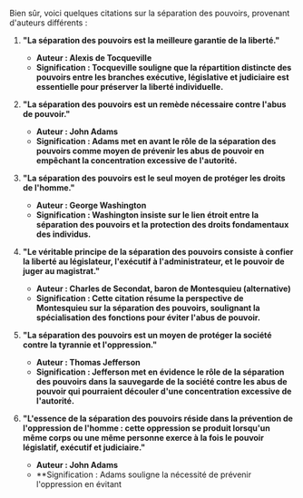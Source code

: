 Bien sûr, voici quelques citations sur la séparation des pouvoirs, provenant d'auteurs différents :

1. **"La séparation des pouvoirs est la meilleure garantie de la liberté."**
   - **Auteur : Alexis de Tocqueville**
   - **Signification : Tocqueville souligne que la répartition distincte des pouvoirs entre les branches exécutive, législative et judiciaire est essentielle pour préserver la liberté individuelle.**

2. **"La séparation des pouvoirs est un remède nécessaire contre l'abus de pouvoir."**
   - **Auteur : John Adams**
   - **Signification : Adams met en avant le rôle de la séparation des pouvoirs comme moyen de prévenir les abus de pouvoir en empêchant la concentration excessive de l'autorité.**

3. **"La séparation des pouvoirs est le seul moyen de protéger les droits de l'homme."**
   - **Auteur : George Washington**
   - **Signification : Washington insiste sur le lien étroit entre la séparation des pouvoirs et la protection des droits fondamentaux des individus.**

4. **"Le véritable principe de la séparation des pouvoirs consiste à confier la liberté au législateur, l'exécutif à l'administrateur, et le pouvoir de juger au magistrat."**
   - **Auteur : Charles de Secondat, baron de Montesquieu (alternative)**
   - **Signification : Cette citation résume la perspective de Montesquieu sur la séparation des pouvoirs, soulignant la spécialisation des fonctions pour éviter l'abus de pouvoir.**

5. **"La séparation des pouvoirs est un moyen de protéger la société contre la tyrannie et l'oppression."**
   - **Auteur : Thomas Jefferson**
   - **Signification : Jefferson met en évidence le rôle de la séparation des pouvoirs dans la sauvegarde de la société contre les abus de pouvoir qui pourraient découler d'une concentration excessive de l'autorité.**

6. **"L'essence de la séparation des pouvoirs réside dans la prévention de l'oppression de l'homme : cette oppression se produit lorsqu'un même corps ou une même personne exerce à la fois le pouvoir législatif, exécutif et judiciaire."**
   - **Auteur : John Adams**
   - **Signification : Adams souligne la nécessité de prévenir l'oppression en évitant